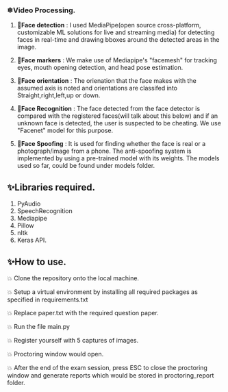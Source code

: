 ### ❄Video Processing.
     
   1. **🎯Face detection** : 
   I used MediaPipe(open source cross-platform, customizable ML solutions for live and streaming media) for detecting faces in real-time and drawing bboxes around the detected areas in the image.

   2. **🎯Face markers** :
   We make use of Mediapipe's "facemesh" for tracking eyes, mouth opening detection, and head pose estimation.

   3. **🎯Face orientation** : 
   The orienation that the face makes with the assumed axis is noted and orientations are classifed into Straight,right,left,up or down.

   4. **🎯Face Recognition** : 
   The face detected from the face detector is compared with the registered faces(will talk about this below) and if an unknown face is detected, the user is suspected to be cheating. We use "Facenet" model for this purpose.

   5. **🎯Face Spoofing** :
   It is used for finding whether the face is real or a photograph/image from a phone. The anti-spoofing system is implemented by using a pre-trained model with its weights. The models used so far, could be found under models folder.

## ✨Libraries required.
1. PyAudio
2. SpeechRecognition
3. Mediapipe
4. Pillow
5. nltk
6. Keras API.


## ✨How to use.

💥 Clone the repository onto the local machine.

💥 Setup a virtual environment by installing all required packages as specified in requirements.txt

💥 Replace paper.txt with the required question paper.

💥 Run the file main.py 

💥 Register yourself with 5 captures of images.

💥 Proctoring window would open.

💥 After the end of the exam session, press ESC to close the proctoring window and generate reports which would be stored in proctoring_report folder.
